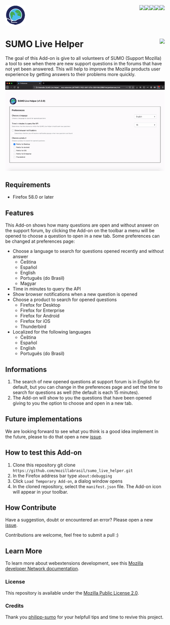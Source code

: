[<img align="right" src="https://img.shields.io/github/issues/mozillabrasil/sumo_live_helper.svg">](https://github.com/mozillabrasil/sumo_live_helper/issues)
[<img align="right" src="https://img.shields.io/github/license/mozillabrasil/sumo_live_helper.svg">](https://github.com/mozillabrasil/sumo_live_helper/blob/master/LICENSE)
[<img align="right" src="https://img.shields.io/github/forks/mozillabrasil/sumo_live_helper.svg">](https://github.com/mozillabrasil/sumo_live_helper/network/members)
[<img align="right" src="https://img.shields.io/github/stars/mozillabrasil/sumo_live_helper.svg">](https://github.com/mozillabrasil/sumo_live_helper/stargazers)
[<img align="right" src="https://img.shields.io/github/release/mozillabrasil/sumo_live_helper.svg">](https://github.com/mozillabrasil/sumo_live_helper/releases)

![SUMO_Live_Helper_icon](src/res/icons/icon-64.png)
# SUMO Live Helper [<img align="right" src="https://addons.cdn.mozilla.net/static/img/addons-buttons/AMO-button_2.png">](https://addons.mozilla.org/en-US/firefox/addon/sumo-live-helper-/)
The goal of this Add-on is give to all volunteers of SUMO (Support Mozilla) a tool to see when there are new support questions in the forums that have not yet been answered. This will help to improve the Mozilla products user experience by getting answers to their problems more quickly.

![SUMO_Live_Helper gif](sumo_live_helper.gif)

## Requirements
* Firefox 58.0 or later

## Features
This Add-on shows how many questions are open and without answer on the support forum, by clicking the Add-on on the toolbar a menu will be opened to choose a question to open in a new tab. Some preferences can be changed at preferences page:
- Choose a language to search for questions opened recently and without answer
    - Čeština
    - Español
    - English
    - Português (do Brasil)
    - Magyar
- Time in minutes to query the API
- Show browser notifications when a new question is opened
- Choose a product to search for opened questions
    - Firefox for Desktop
    - Firefox for Enterprise
    - Firefox for Android
    - Firefox for iOS
    - Thunderbird
- Localized for the following languages
    - Čeština
    - Español
    - English
    - Português (do Brasil)

## Informations
1. The search of new opened questions at support forum is in English for default, but you can change in the preferences page and set the time to search for questions as well (the default is each 15 minutes).
2. The Add-on will show to you the questions that have been opened giving to you the option to choose and open in a new tab.

## Future implementations
We are looking forward to see what you think is a good idea implement in the future, please to do that open a new [issue](https://github.com/mozillabrasil/sumo_live_helper/issues).

## How to test this Add-on
1. Clone this repository git clone ```https://github.com/mozillabrasil/sumo_live_helper.git```
2. In the Firefox address bar type ```about:debugging```
3. Click ```Load Temporary Add-on```, a dialog window opens
4. In the cloned repository, select the ```manifest.json``` file. The Add-on icon will appear in your toolbar.

## How Contribute
Have a suggestion, doubt or encountered an error? Please open a new [issue](https://github.com/mozillabrasil/sumo_live_helper/issues).

Contributions are welcome, feel free to submit a pull :)

## Learn More
To learn more about webextensions development, see this [Mozilla developer Network documentation](https://developer.mozilla.org/en-US/Add-ons/WebExtensions).

### License
This repository is available under the [Mozilla Public License 2.0](https://github.com/mozillabrasil/sumo_live_helper/blob/master/LICENSE).

### Credits
Thank you [philipp-sumo](https://github.com/philipp-sumo/) for your helpfull tips and time to revive this project.
